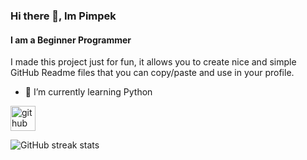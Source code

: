 ### Hi there 👋, Im Pimpek
#### I am a Beginner Programmer
I made this project just for fun, it allows you to create nice and simple GitHub Readme files that you can copy/paste and use in your profile.

- 🌱 I’m currently learning Python 


[<img src='https://cdn.jsdelivr.net/npm/simple-icons@3.0.1/icons/github.svg' alt='github' height='40'>](https://github.com/Pimpek01)  

![GitHub streak stats](https://github-readme-streak-stats.herokuapp.com/?user=Pimpek01)  

